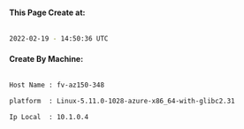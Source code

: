 
   
#### This Page Create at:

```bash

2022-02-19 - 14:50:36 UTC

```

#### Create By Machine:

```bash

Host Name : fv-az150-348

platform  : Linux-5.11.0-1028-azure-x86_64-with-glibc2.31

Ip Local  : 10.1.0.4

```

